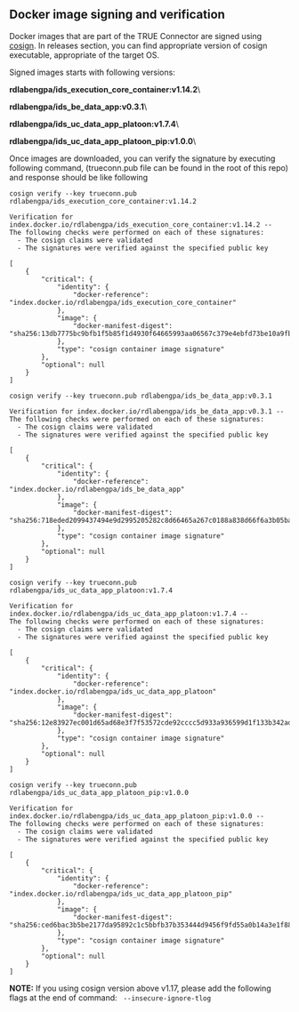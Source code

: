 ## Docker image signing and verification <a href="#cosign" id="cosign"></a>

Docker images that are part of the TRUE Connector are signed using [cosign](https://github.com/sigstore/cosign). In releases section, you can find appropriate version of cosign executable, appropriate of the target OS.

Signed images starts with following versions:

**rdlabengpa/ids\_execution\_core\_container:v1.14.2**\

**rdlabengpa/ids\_be\_data\_app:v0.3.1**\

**rdlabengpa/ids\_uc\_data\_app\_platoon:v1.7.4**\

**rdlabengpa/ids\_uc\_data\_app\_platoon\_pip:v1.0.0**\


Once images are downloaded, you can verify the signature by executing following command, (trueconn.pub file can be found in the root of this repo) and response should be like following

```
cosign verify --key trueconn.pub rdlabengpa/ids_execution_core_container:v1.14.2

Verification for index.docker.io/rdlabengpa/ids_execution_core_container:v1.14.2 --
The following checks were performed on each of these signatures:
  - The cosign claims were validated
  - The signatures were verified against the specified public key

[
    {
        "critical": {
            "identity": {
                "docker-reference": "index.docker.io/rdlabengpa/ids_execution_core_container"
            },
            "image": {
                "docker-manifest-digest": "sha256:13db7775bc9bfb1f5b85f1d4930f64665993aa06567c379e4ebfd73be10a9fb4"
            },
            "type": "cosign container image signature"
        },
        "optional": null
    }
]
```

```
cosign verify --key trueconn.pub rdlabengpa/ids_be_data_app:v0.3.1

Verification for index.docker.io/rdlabengpa/ids_be_data_app:v0.3.1 --
The following checks were performed on each of these signatures:
  - The cosign claims were validated
  - The signatures were verified against the specified public key

[
	{
        "critical": {
            "identity": {
                "docker-reference": "index.docker.io/rdlabengpa/ids_be_data_app"
            },
            "image": {
                "docker-manifest-digest": "sha256:718eded2099437494e9d2995205282c8d66465a267c0188a838d66f6a3b05bac"
            },
            "type": "cosign container image signature"
        },
        "optional": null
    }
]
```

```
cosign verify --key trueconn.pub rdlabengpa/ids_uc_data_app_platoon:v1.7.4

Verification for index.docker.io/rdlabengpa/ids_uc_data_app_platoon:v1.7.4 --
The following checks were performed on each of these signatures:
  - The cosign claims were validated
  - The signatures were verified against the specified public key

[
	{
        "critical": {
            "identity": {
                "docker-reference": "index.docker.io/rdlabengpa/ids_uc_data_app_platoon"
            },
            "image": {
                "docker-manifest-digest": "sha256:12e83927ec001d65ad68e3f7f53572cde92cccc5d933a936599d1f133b342ada"
            },
            "type": "cosign container image signature"
        },
        "optional": null
    }
]
```

```
cosign verify --key trueconn.pub rdlabengpa/ids_uc_data_app_platoon_pip:v1.0.0

Verification for index.docker.io/rdlabengpa/ids_uc_data_app_platoon_pip:v1.0.0 --
The following checks were performed on each of these signatures:
  - The cosign claims were validated
  - The signatures were verified against the specified public key

[
	{
		"critical": {
			"identity": {
				"docker-reference": "index.docker.io/rdlabengpa/ids_uc_data_app_platoon_pip"
			},
			"image": {
				"docker-manifest-digest": "sha256:ced6bac3b5be2177da95892c1c5bbfb37b353444d9456f9fd55a0b14a3e1f88b"
			},
			"type": "cosign container image signature"
		},
		"optional": null
	}
]

```
**NOTE:** If you using cosign version above v1.17, please add the following flags at the end of command: ` --insecure-ignore-tlog`

